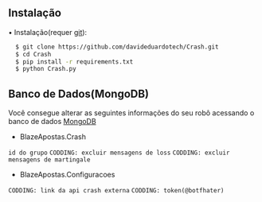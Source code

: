 
## Instalação

• Instalação(requer [git](https://gitforwindows.org/)):

```bash
  $ git clone https://github.com/davideduardotech/Crash.git
  $ cd Crash
  $ pip install -r requirements.txt
  $ python Crash.py
```


## Banco de Dados(MongoDB)

Você consegue alterar as seguintes informações do seu robô acessando o banco de dados [MongoDB](https://www.mongodb.com/)

- BlazeApostas.Crash

 `id do grupo`
`CODDING: excluir mensagens de loss`
`CODDING: excluir mensagens de martingale`

- BlazeApostas.Configuracoes
 
 `CODDING: link da api crash externa`
 `CODDING: token(@botfhater)`


